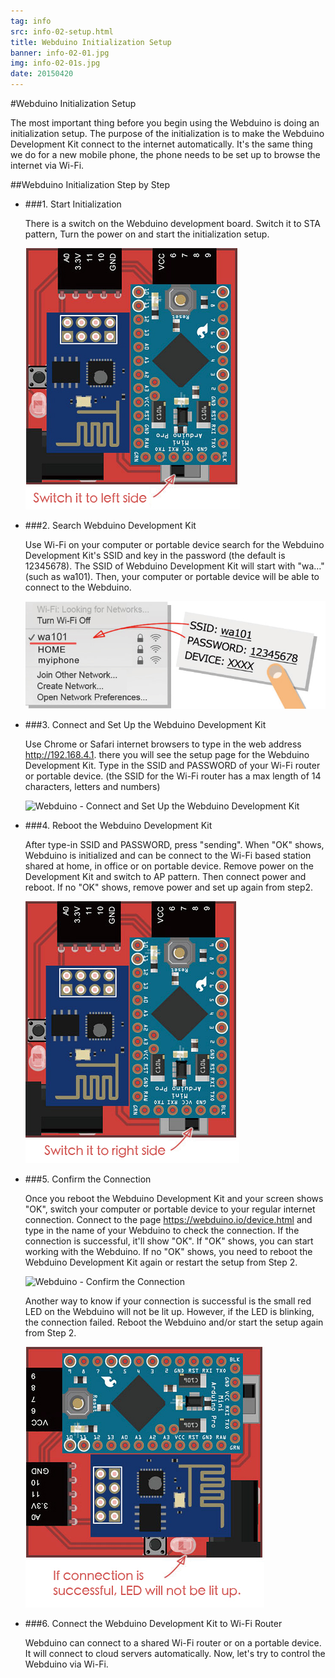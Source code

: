 ```yaml
---
tag: info
src: info-02-setup.html
title: Webduino Initialization Setup
banner: info-02-01.jpg
img: info-02-01s.jpg
date: 20150420
---
```


<!-- @@master  = ../../_layout.html-->

<!-- @@block  =  meta-->

<title>Webduino Initialization Setup :::: Webduino = Web × Arduino</title>

<meta name="description" content="The most important thing before you begin using the Webduino is doing an initialization setup. The purpose of the initialization is to make the Webduino Development Kit connect to the internet automatically. It's the same thing we do for a new mobile phone, the phone needs to be set up to browse the internet via Wi-Fi.">

<meta itemprop="description" content="The most important thing before you begin using the Webduino is doing an initialization setup. The purpose of the initialization is to make the Webduino Development Kit connect to the internet automatically. It's the same thing we do for a new mobile phone, the phone needs to be set up to browse the internet via Wi-Fi.">

<meta property="og:description" content="The most important thing before you begin using the Webduino is doing an initialization setup. The purpose of the initialization is to make the Webduino Development Kit connect to the internet automatically. It's the same thing we do for a new mobile phone, the phone needs to be set up to browse the internet via Wi-Fi.">

<meta property="og:title" content="Webduino Initialization Setup" >

<meta property="og:url" content="https://webduino.io/tutorials/info-02-setup.html">

<meta property="og:image" content="https://webduino.io/img/tutorials/info-02-01s.jpg">

<meta itemprop="image" content="https://webduino.io/img/tutorials/info-02-01s.jpg">

<include src="../_include-tutorials.html"></include>

<!-- @@close-->

<!-- @@block  =  preAndNext-->

<include src="../_include-tutorials-content.html"></include>

<!-- @@close-->



<!-- @@block  =  tutorials-->
#Webduino Initialization Setup

The most important thing before you begin using the Webduino is doing an initialization setup. The purpose of the initialization is to make the Webduino Development Kit connect to the internet automatically. It's the same thing we do for a new mobile phone, the phone needs to be set up to browse the internet via Wi-Fi. 

##Webduino Initialization Step by Step

- ###1. Start Initialization

	There is a switch on the Webduino development board. Switch it to STA pattern, Turn the power on and start the initialization setup.

	![Webduino - Start Initialization](../../img/tutorials/en/info-02-09.jpg)

- ###2. Search Webduino Development Kit

	Use Wi-Fi on your computer or portable device search for the Webduino Development Kit's SSID and key in the password (the default is 12345678). The SSID of Webduino Development Kit will start with "wa…" (such as wa101). Then, your computer or portable device will be able to connect to the Webduino.

	![Webduino -  Search Webduino Development Kit](../../img/tutorials/en/info-02-04.jpg)

- ###3. Connect and Set Up the Webduino Development Kit

	Use Chrome or Safari internet browsers to type in the web address http://192.168.4.1. there you will see the setup page for the Webduino Development Kit. Type in the SSID and PASSWORD of your Wi-Fi router or portable device. (the SSID for the Wi-Fi router has a max length of 14 characters, letters and numbers)

	![Webduino - Connect and Set Up the Webduino Development Kit](../../img/tutorials/info-02-07.jpg)


- ###4. Reboot the Webduino Development Kit

	After type-in SSID and PASSWORD, press "sending". When "OK" shows, Webduino is initialized and can be connect to the Wi-Fi based station shared at home, in office or on portable device. Remove power on the Development Kit and switch to AP pattern. Then connect power and reboot. If no "OK" shows, remove power and set up again from step2.  

	![Webduino - Reboot the Webduino Development Kit](../../img/tutorials/en/info-02-10.jpg)

- ###5. Confirm the Connection 

	Once you reboot the Webduino Development Kit and your screen shows "OK", switch your computer or portable device to your regular internet connection. Connect to the page https://webduino.io/device.html and type in the name of your Webduino to check the connection. If the connection is successful, it'll show "OK".  If "OK" shows, you can start working with the Webduino. If no "OK" shows, you need to reboot the Webduino Development Kit again or   restart the setup from Step 2.

	![Webduino - Confirm the Connection](../../img/tutorials/info-02-06.jpg)

	Another way to know if your connection is successful is the small red LED on the  Webduino will not be lit up. However, if the LED is blinking, the connection failed. Reboot the Webduino and/or start the setup again from Step 2.
	
	![Webduino - Confirm the Connection](../../img/tutorials/en/info-02-11.jpg)


- ###6. Connect the Webduino Development Kit  to Wi-Fi Router

	Webduino can connect to a shared Wi-Fi router or on a portable device. It will connect to cloud servers automatically. Now, let's try to control the Webduino via Wi-Fi.

<!-- @@close-->